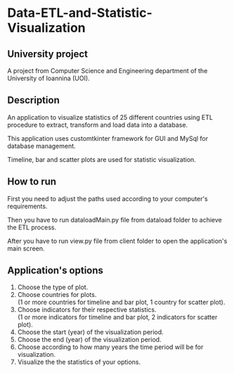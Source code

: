 # Data-ETL-and-Statistic-Visualization

## University project
A project from Computer Science and Engineering department of the University of Ioannina (UOI).

## Description
An application to visualize statistics of 25 different countries using ETL procedure 
to extract, transform and load data into a database. 

This application uses customtkinter framework for GUI and MySql for database management.

Timeline, bar and scatter plots are used for statistic visualization.

## How to run 
First you need to adjust the paths used according to your computer's requirements. <br />

Then you have to run dataloadMain.py file from dataload folder to achieve the ETL process. <br />

After you have to run view.py file from client folder to open the application's main screen.

## Application's options
1) Choose the type of plot.
2) Choose countries for plots. <br /> (1 or more countries for timeline and bar plot, 1 country for scatter plot).
3) Choose indicators for their respective statistics. <br /> (1 or more indicators for timeline and bar plot, 2 indicators for scatter plot).
4) Choose the start (year) of the visualization period.
5) Choose the end (year) of the visualization period.
6) Choose according to how many years the time period will be for visualization.
7) Visualize the the statistics of your options.
